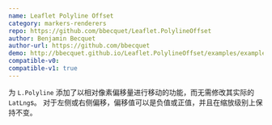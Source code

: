 ```yaml
---
name: Leaflet Polyline Offset
category: markers-renderers
repo: https://github.com/bbecquet/Leaflet.PolylineOffset
author: Benjamin Becquet
author-url: https://github.com/bbecquet
demo: http://bbecquet.github.io/Leaflet.PolylineOffset/examples/example.html
compatible-v0:
compatible-v1: true
---
```


为 <code>L.Polyline</code> 添加了以相对像素偏移量进行移动的功能，而无需修改其实际的 <code>LatLng</code>s。 对于左侧或右侧偏移，偏移值可以是负值或正值，并且在缩放级别上保持不变。
